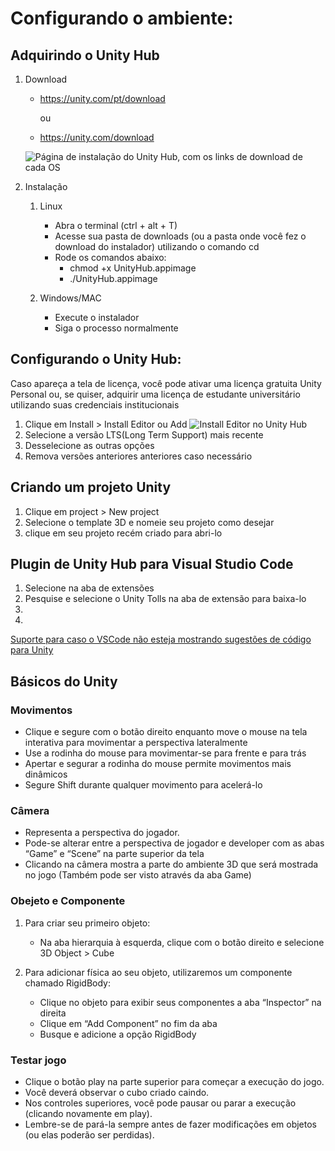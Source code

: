 # Configurando o ambiente:

## Adquirindo o Unity Hub

1. Download
   - https://unity.com/pt/download

      ou 
   - https://unity.com/download
   
   ![Página de instalação do Unity Hub, com os links de download de cada OS](https://cdn.discordapp.com/attachments/1105270961391030293/1109909460933156984/image.png)

2. Instalação
   1. Linux
      - Abra o terminal (ctrl + alt + T)
      - Acesse sua pasta de downloads (ou a pasta onde você fez o download do instalador) utilizando o comando cd
      - Rode os comandos abaixo:
        - chmod +x UnityHub.appimage
        - ./UnityHub.appimage
      
   2. Windows/MAC
      - Execute o instalador
      - Siga o processo normalmente

## Configurando o Unity Hub:
Caso apareça a tela de licença, você pode ativar uma licença gratuita Unity Personal ou, se quiser, adquirir uma licença de estudante universitário utilizando suas credenciais institucionais
   1. Clique em Install > Install Editor ou Add
   ![Install Editor no Unity Hub](https://cdn.discordapp.com/attachments/1105270961391030293/1109910774194905088/image.png)
   2. Selecione a versão LTS(Long Term Support) mais recente
   3. Desselecione as outras opções
   4. Remova versões anteriores anteriores caso necessário

## Criando um projeto Unity
   1. Clique em project > New project
   2. Selecione o template 3D e nomeie seu projeto como desejar
   3. clique em seu projeto recém criado para abri-lo


## Plugin de Unity Hub para Visual Studio Code
   1. Selecione na aba de extensões 
   2. Pesquise e selecione o Unity Tolls na aba de extensão para baixa-lo 
   3.
   4.
   
   [Suporte para caso o VSCode não esteja mostrando sugestões de código para Unity](https://code.visualstudio.com/docs/other/unity)
 ## Básicos do Unity
   ### Movimentos
   - Clique e segure com o botão direito enquanto move o mouse na tela interativa para movimentar a perspectiva lateralmente
   - Use a rodinha do mouse para movimentar-se para frente e para trás
   - Apertar e segurar a rodinha do mouse permite movimentos mais dinâmicos
   - Segure Shift durante qualquer movimento para acelerá-lo

   
   ### Câmera
   - Representa a perspectiva do jogador.
   - Pode-se alterar entre a perspectiva de jogador e developer com as abas “Game” e “Scene” na parte superior da tela 
   - Clicando na câmera mostra a parte do ambiente 3D que será mostrada no jogo (Também pode ser visto através da aba Game)
     
   ### Obejeto e Componente
   1. Para criar seu primeiro objeto:
      - Na aba hierarquia à esquerda, clique com o botão direito e selecione 3D Object > Cube

   2. Para adicionar física ao seu objeto, utilizaremos um componente chamado RigidBody:
      - Clique no objeto para exibir seus componentes a aba “Inspector” na direita 
      - Clique em “Add Component” no fim da aba
      - Busque e adicione a opção RigidBody

   ### Testar jogo
   - Clique o botão play na parte superior para começar a execução do jogo.
   - Você deverá observar o cubo criado caindo.
   - Nos controles superiores, você pode pausar ou parar a execução (clicando novamente em play).
   - Lembre-se de pará-la sempre antes de fazer modificações em objetos (ou elas poderão ser perdidas).
